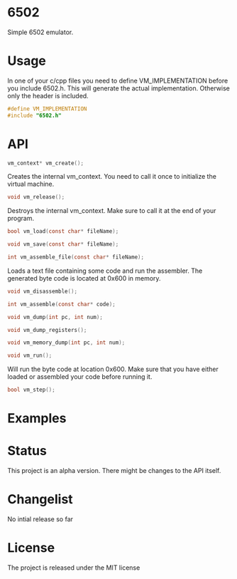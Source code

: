 # 6502
Simple 6502 emulator.

# Usage
In one of your c/cpp files you need to define VM_IMPLEMENTATION before you include 6502.h. This will 
generate the actual implementation. Otherwise only the header is included.

```c
#define VM_IMPLEMENTATION
#include "6502.h"

```

# API

```c
vm_context* vm_create();
```
Creates the internal vm_context. You need to call it once to initialize the virtual machine.

```c
void vm_release();
```
Destroys the internal vm_context. Make sure to call it at the end of your program.

```c
bool vm_load(const char* fileName);
```


```c	
void vm_save(const char* fileName);
```


```c
int vm_assemble_file(const char* fileName);
```
Loads a text file containing some code and run the assembler. The generated byte code is located at 0x600 in memory.


```c
void vm_disassemble();
```

```c
int vm_assemble(const char* code);
```

```c
void vm_dump(int pc, int num);
```

```c
void vm_dump_registers();
```

```c
void vm_memory_dump(int pc, int num);
```


```c
void vm_run();
```
Will run the byte code at location 0x600. Make sure that you have either loaded or assembled your code before running it.

```c
bool vm_step();
```
# Examples

# Status

This project is an alpha version. There might be changes to the API itself. 

# Changelist

No intial release so far

# License

The project is released under the MIT license

